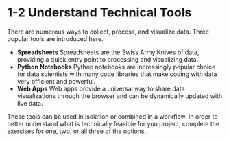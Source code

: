 # 1-2 Understand Technical Tools

There are numerous ways to collect, process, and visualize data. Three popular tools are introduced here.

* **Spreadsheets** Spreadsheets are the Swiss Army Knives of data, providing a quick entry point to processing and visualizing data.
* **Python Notebooks** Python notebooks are increasingly popular choice for data scientists with many code libraries that make coding with data very efficient and powerful.
* **Web Apps** Web apps provide a universal way to share data visualizations through the browser and can be dynamically updated with live data.

These tools can be used in isolation or combined in a workflow. In order to better understand what is technically feasible for you project, complete the exercises for one, two, or all three of the options.

